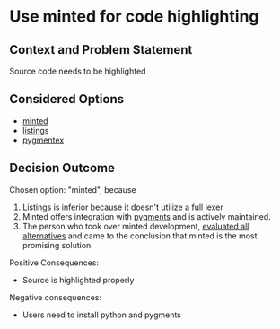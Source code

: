 # Use minted for code highlighting

## Context and Problem Statement
Source code needs to be highlighted

## Considered Options

* [minted](https://www.ctan.org/pkg/minted)
* [listings](https://www.ctan.org/pkg/listings)
* [pygmentex](https://www.ctan.org/pkg/pygmentex)


## Decision Outcome

Chosen option: "minted", because
1. Listings is inferior because it doesn't utilize a full lexer
2. Minted offers integration with [pygments](http://pygments.org/) and is actively maintained.
3. The person who took over minted development, [evaluated all alternatives](https://tex.stackexchange.com/a/103471/9075) and came to the conclusion that minted is the most promising solution.

Positive Consequences:
* Source is highlighted properly

Negative consequences:
* Users need to install python and pygments
